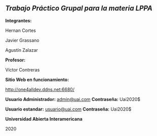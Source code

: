 ## ***Trabajo Práctico Grupal para la materia LPPA***


**Integrantes:**

Hernan Cortes

Javier Grassano

Agustín Zalazar



**Profesor:**

Víctor Contreras



**Sitio Web en funcionamiento:**

http://one4alldev.ddns.net:6680/


**Usuario Administrador:** admin@uai.com
**Contraseña:** Uai2020$

**Usuario estandar:** usuario@uai.com
**Contraseña:** Uai2020$


**Universidad Abierta Interamericana**

2020
